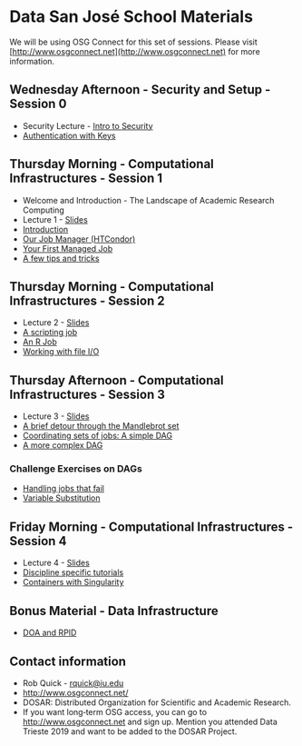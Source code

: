 # Data San José School Materials

We will be using OSG Connect for this set of sessions. Please visit [http://www.osgconnect.net](http://www.osgconnect.net) for more information.

## Wednesday Afternoon - Security and Setup - Session 0
   * Security Lecture - [Intro to Security](https://github.com/CODATA-RDA-DataScienceSchools/Materials/blob/master/docs/DataSanJose2019/CI/IntroductionToSecurity.pdf)
   * [Authentication with Keys](https://github.com/CODATA-RDA-DataScienceSchools/Materials/blob/master/docs/DataSanJose2019/CI/00-Pre-Introduction-Login.md)

## Thursday Morning - Computational Infrastructures - Session 1

   * Welcome and Introduction - The Landscape of Academic Research Computing
   * Lecture 1 - [Slides](https://github.com/CODATA-RDA-DataScienceSchools/Materials/blob/master/docs/DataSanJose2019/CI/RDA-Lecture1-SanJose-2019.pdf)
   * [Introduction](https://github.com/CODATA-RDA-DataScienceSchools/Materials/blob/master/docs/DataSanJose2019/CI/01-Introduction.md) 
   * [Our Job Manager (HTCondor)](https://github.com/CODATA-RDA-DataScienceSchools/Materials/blob/master/docs/DataSanJose2019/CI/02-OurJobManager.md)
   * [Your First Managed Job](https://github.com/CODATA-RDA-DataScienceSchools/Materials/blob/master/docs/DataSanJose2019/CI/03-FirstManagedJob.md)
   * [A few tips and tricks](https://github.com/CODATA-RDA-DataScienceSchools/Materials/blob/master/docs/DataSanJose2019/CI/04-TipsandTricks.md)
   
## Thursday Morning - Computational Infrastructures - Session 2

   * Lecture 2 - [Slides](https://github.com/CODATA-RDA-DataScienceSchools/Materials/blob/master/docs/DataSanJose2019/CI/RDA-Lecture2-SanJose-2019.pdf)
   * [A scripting job](https://github.com/CODATA-RDA-DataScienceSchools/Materials/blob/master/docs/DataSanJose2019/CI/05-ScriptingJob.md)
   * [An R Job](https://github.com/CODATA-RDA-DataScienceSchools/Materials/blob/master/docs/DataSanJose2019/CI/06-RJob.md)
   * [Working with file I/O](https://github.com/CODATA-RDA-DataScienceSchools/Materials/blob/master/docs/DataSanJose2019/CI/07-WorkingwithFiles.md)
   
## Thursday Afternoon - Computational Infrastructures - Session 3

   * Lecture 3 - [Slides](https://github.com/CODATA-RDA-DataScienceSchools/Materials/blob/master/docs/DataSanJose2019/CI/RDA-Lecture3-SanJose-2019.pdf)
   * [A brief detour through the Mandlebrot set](https://github.com/CODATA-RDA-DataScienceSchools/Materials/blob/master/docs/DataSanJose2019/CI/08-Mandlebrot.md)
   * [Coordinating sets of jobs: A simple DAG](https://github.com/CODATA-RDA-DataScienceSchools/Materials/blob/master/docs/DataSanJose2019/CI/09-SimpleDAG.md)
   * [A more complex DAG](https://github.com/CODATA-RDA-DataScienceSchools/Materials/blob/master/docs/DataSanJose2019/CI/10-ComplexDAG.md)
   
### Challenge Exercises on DAGs

   * [Handling jobs that fail](https://github.com/CODATA-RDA-DataScienceSchools/Materials/blob/master/docs/DataSanJose2019/CI/11-HandlingFailure.md)
   * [Variable Substitution](https://github.com/CODATA-RDA-DataScienceSchools/Materials/blob/master/docs/DataSanJose2019/CI/12-VariableSubstitution.md)
   
## Friday Morning - Computational Infrastructures - Session 4

   * Lecture 4 - [Slides](https://github.com/opensciencegrid/dosar/blob/master/docs/DataTrieste2019/RDA-Lecture4-Trieste-2019.pdf)
   * [Discipline specific tutorials](https://github.com/CODATA-RDA-DataScienceSchools/Materials/blob/master/docs/DataSanJose2019/CI/13-DisciplineTutorials.md)
   * [Containers with Singularity](https://github.com/CODATA-RDA-DataScienceSchools/Materials/blob/master/docs/DataSanJose2019/CI/14-Containers.md)
   
## Bonus Material - Data Infrastructure 
   * [DOA and RPID](https://github.com/opensciencegrid/dosar/blob/master/docs/DataTrieste2019/RPID-DOA-Trieste.pdf)
   
## Contact information

   * Rob Quick - rquick@iu.edu
   * http://www.osgconnect.net/
   * DOSAR: Distributed Organization for Scientific and Academic Research. 
   * If you want long‐term OSG access, you can go to http://www.osgconnect.net and sign up. Mention you attended Data Trieste 2019 and want to be added to the DOSAR Project. 
